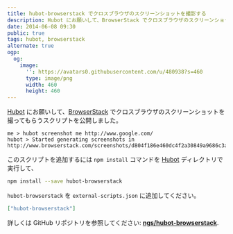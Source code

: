 ```yaml
---
title: hubot-browserstack でクロスブラウザのスクリーンショットを撮影する
description: Hubot にお願いして、BrowserStack でクロスブラウザのスクリーンショットを撮ってもらうスクリプトを公開しました。
date: 2014-06-08 09:30
public: true
tags: hubot, browserstack
alternate: true
ogp:
  og:
    image:
      '': https://avatars0.githubusercontent.com/u/480938?s=460
      type: image/png
      width: 460
      height: 460
---
```


[Hubot] にお願いして、[BrowserStack] でクロスブラウザのスクリーンショットを撮ってもらうスクリプトを公開しました。

```
me > hubot screenshot me http://www.google.com/
hubot > Started generating screenshots in http://www.browserstack.com/screenshots/d804f186e460dc4f2a30849a9686c3a8c4276c21
```

このスクリプトを追加するには `npm install` コマンドを [Hubot] ディレクトリで実行して、

```bash
npm install --save hubot-browserstack
```

`hubot-browserstack` を `external-scripts.json` に追加してください。

```json
["hubot-browserstack"]
```

詳しくは GitHub リポジトリを参照してください: **[ngs/hubot-browserstack]**.

[Hubot]: https://hubot.github.com/
[BrowserStack]: http://www.browserstack.com/
[ngs/hubot-browserstack]: https://github.com/ngs/hubot-browserstack
